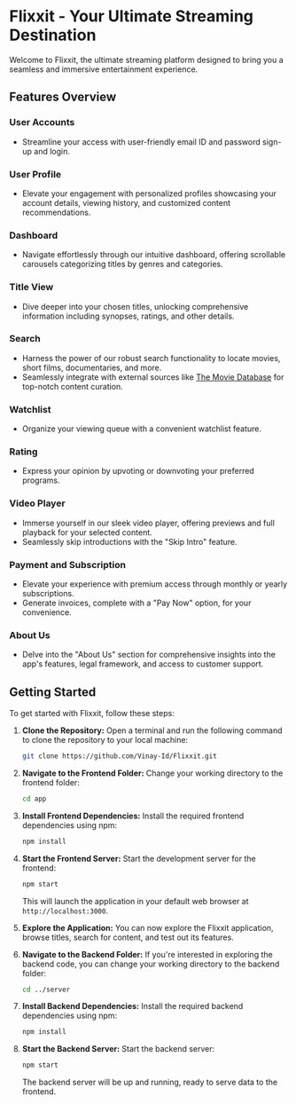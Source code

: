# Flixxit - Your Ultimate Streaming Destination

Welcome to Flixxit, the ultimate streaming platform designed to bring you a seamless and immersive entertainment experience. 
## Features Overview

### User Accounts

- Streamline your access with user-friendly email ID and password sign-up and login.

### User Profile

- Elevate your engagement with personalized profiles showcasing your account details, viewing history, and customized content recommendations.

### Dashboard

- Navigate effortlessly through our intuitive dashboard, offering scrollable carousels categorizing titles by genres and categories.

### Title View

- Dive deeper into your chosen titles, unlocking comprehensive information including synopses, ratings, and other details.

### Search

- Harness the power of our robust search functionality to locate movies, short films, documentaries, and more.
- Seamlessly integrate with external sources like [The Movie Database](https://www.themoviedb.org/) for top-notch content curation.

### Watchlist

- Organize your viewing queue with a convenient watchlist feature.

### Rating

- Express your opinion by upvoting or downvoting your preferred programs.

### Video Player

- Immerse yourself in our sleek video player, offering previews and full playback for your selected content.
- Seamlessly skip introductions with the "Skip Intro" feature.

### Payment and Subscription

- Elevate your experience with premium access through monthly or yearly subscriptions.
- Generate invoices, complete with a "Pay Now" option, for your convenience.


### About Us

- Delve into the "About Us" section for comprehensive insights into the app's features, legal framework, and access to customer support.


## Getting Started

To get started with Flixxit, follow these steps:


1. **Clone the Repository:** Open a terminal and run the following command to clone the repository to your local machine:

   ```sh
   git clone https://github.com/Vinay-Id/Flixxit.git
   ```

2. **Navigate to the Frontend Folder:** Change your working directory to the frontend folder:

   ```sh
   cd app
   ```

3. **Install Frontend Dependencies:** Install the required frontend dependencies using npm:

   ```sh
   npm install
   ```

4. **Start the Frontend Server:** Start the development server for the frontend:

   ```sh
   npm start
   ```

   This will launch the application in your default web browser at `http://localhost:3000`.

5. **Explore the Application:** You can now explore the Flixxit application, browse titles, search for content, and test out its features.

6. **Navigate to the Backend Folder:** If you're interested in exploring the backend code, you can change your working directory to the backend folder:

   ```sh
   cd ../server
   ```

7. **Install Backend Dependencies:** Install the required backend dependencies using npm:

   ```sh
   npm install
   ```

8. **Start the Backend Server:** Start the backend server:

   ```sh
   npm start
   ```

   The backend server will be up and running, ready to serve data to the frontend.
   






